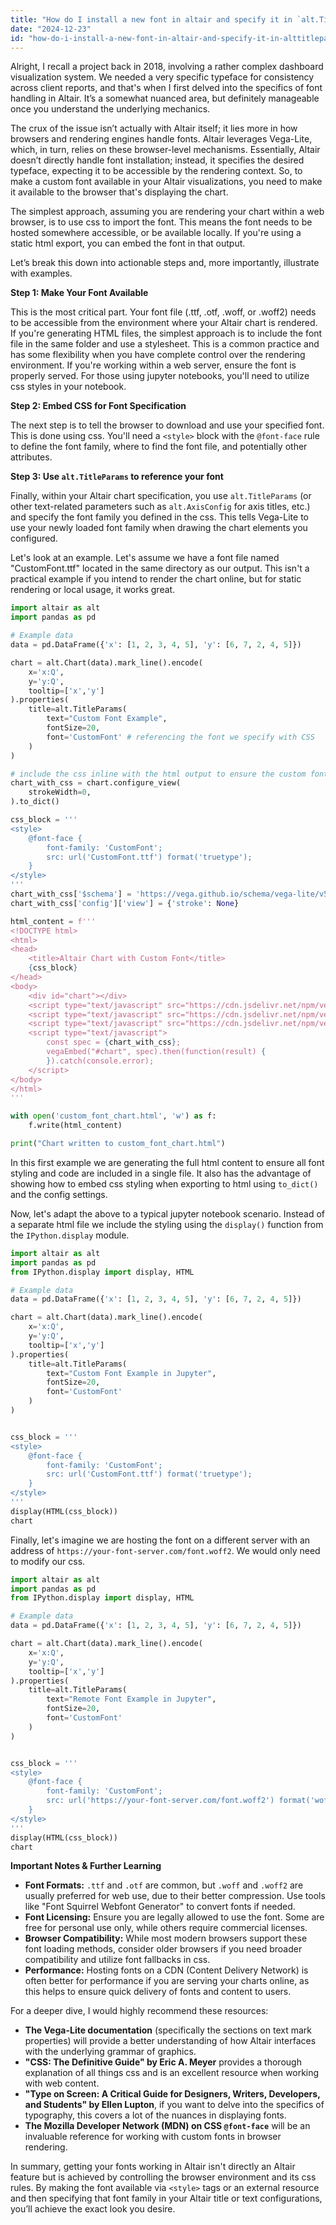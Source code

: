 ```yaml
---
title: "How do I install a new font in altair and specify it in `alt.TitleParams`?"
date: "2024-12-23"
id: "how-do-i-install-a-new-font-in-altair-and-specify-it-in-alttitleparams"
---
```


Alright,  I recall a project back in 2018, involving a rather complex dashboard visualization system. We needed a very specific typeface for consistency across client reports, and that's when I first delved into the specifics of font handling in Altair. It’s a somewhat nuanced area, but definitely manageable once you understand the underlying mechanics.

The crux of the issue isn’t actually with Altair itself; it lies more in how browsers and rendering engines handle fonts. Altair leverages Vega-Lite, which, in turn, relies on these browser-level mechanisms. Essentially, Altair doesn’t directly handle font installation; instead, it specifies the desired typeface, expecting it to be accessible by the rendering context. So, to make a custom font available in your Altair visualizations, you need to make it available to the browser that's displaying the chart.

The simplest approach, assuming you are rendering your chart within a web browser, is to use css to import the font. This means the font needs to be hosted somewhere accessible, or be available locally. If you're using a static html export, you can embed the font in that output.

Let’s break this down into actionable steps and, more importantly, illustrate with examples.

**Step 1: Make Your Font Available**

This is the most critical part. Your font file (.ttf, .otf, .woff, or .woff2) needs to be accessible from the environment where your Altair chart is rendered. If you're generating HTML files, the simplest approach is to include the font file in the same folder and use a stylesheet. This is a common practice and has some flexibility when you have complete control over the rendering environment. If you're working within a web server, ensure the font is properly served. For those using jupyter notebooks, you'll need to utilize css styles in your notebook.

**Step 2: Embed CSS for Font Specification**

The next step is to tell the browser to download and use your specified font. This is done using css. You'll need a `<style>` block with the `@font-face` rule to define the font family, where to find the font file, and potentially other attributes.

**Step 3: Use `alt.TitleParams` to reference your font**

Finally, within your Altair chart specification, you use `alt.TitleParams` (or other text-related parameters such as `alt.AxisConfig` for axis titles, etc.) and specify the font family you defined in the css. This tells Vega-Lite to use your newly loaded font family when drawing the chart elements you configured.

Let's look at an example. Let's assume we have a font file named "CustomFont.ttf" located in the same directory as our output. This isn't a practical example if you intend to render the chart online, but for static rendering or local usage, it works great.

```python
import altair as alt
import pandas as pd

# Example data
data = pd.DataFrame({'x': [1, 2, 3, 4, 5], 'y': [6, 7, 2, 4, 5]})

chart = alt.Chart(data).mark_line().encode(
    x='x:Q',
    y='y:Q',
    tooltip=['x','y']
).properties(
    title=alt.TitleParams(
        text="Custom Font Example",
        fontSize=20,
        font='CustomFont' # referencing the font we specify with CSS
    )
)

# include the css inline with the html output to ensure the custom font is available
chart_with_css = chart.configure_view(
    strokeWidth=0,
).to_dict()

css_block = '''
<style>
    @font-face {
        font-family: 'CustomFont';
        src: url('CustomFont.ttf') format('truetype');
    }
</style>
'''
chart_with_css['$schema'] = 'https://vega.github.io/schema/vega-lite/v5.json'
chart_with_css['config']['view'] = {'stroke': None}

html_content = f'''
<!DOCTYPE html>
<html>
<head>
    <title>Altair Chart with Custom Font</title>
    {css_block}
</head>
<body>
    <div id="chart"></div>
    <script type="text/javascript" src="https://cdn.jsdelivr.net/npm/vega@5"></script>
    <script type="text/javascript" src="https://cdn.jsdelivr.net/npm/vega-lite@5"></script>
    <script type="text/javascript" src="https://cdn.jsdelivr.net/npm/vega-embed@6"></script>
    <script type="text/javascript">
        const spec = {chart_with_css};
        vegaEmbed("#chart", spec).then(function(result) {
        }).catch(console.error);
    </script>
</body>
</html>
'''

with open('custom_font_chart.html', 'w') as f:
    f.write(html_content)

print("Chart written to custom_font_chart.html")

```

In this first example we are generating the full html content to ensure all font styling and code are included in a single file. It also has the advantage of showing how to embed css styling when exporting to html using `to_dict()` and the config settings.

Now, let's adapt the above to a typical jupyter notebook scenario. Instead of a separate html file we include the styling using the `display()` function from the `IPython.display` module.

```python
import altair as alt
import pandas as pd
from IPython.display import display, HTML

# Example data
data = pd.DataFrame({'x': [1, 2, 3, 4, 5], 'y': [6, 7, 2, 4, 5]})

chart = alt.Chart(data).mark_line().encode(
    x='x:Q',
    y='y:Q',
    tooltip=['x','y']
).properties(
    title=alt.TitleParams(
        text="Custom Font Example in Jupyter",
        fontSize=20,
        font='CustomFont'
    )
)


css_block = '''
<style>
    @font-face {
        font-family: 'CustomFont';
        src: url('CustomFont.ttf') format('truetype');
    }
</style>
'''
display(HTML(css_block))
chart
```

Finally, let's imagine we are hosting the font on a different server with an address of `https://your-font-server.com/font.woff2`. We would only need to modify our css.

```python
import altair as alt
import pandas as pd
from IPython.display import display, HTML

# Example data
data = pd.DataFrame({'x': [1, 2, 3, 4, 5], 'y': [6, 7, 2, 4, 5]})

chart = alt.Chart(data).mark_line().encode(
    x='x:Q',
    y='y:Q',
    tooltip=['x','y']
).properties(
    title=alt.TitleParams(
        text="Remote Font Example in Jupyter",
        fontSize=20,
        font='CustomFont'
    )
)


css_block = '''
<style>
    @font-face {
        font-family: 'CustomFont';
        src: url('https://your-font-server.com/font.woff2') format('woff2');
    }
</style>
'''
display(HTML(css_block))
chart
```

**Important Notes & Further Learning**

*   **Font Formats:** `.ttf` and `.otf` are common, but `.woff` and `.woff2` are usually preferred for web use, due to their better compression. Use tools like "Font Squirrel Webfont Generator" to convert fonts if needed.
*   **Font Licensing:** Ensure you are legally allowed to use the font. Some are free for personal use only, while others require commercial licenses.
*   **Browser Compatibility:**  While most modern browsers support these font loading methods, consider older browsers if you need broader compatibility and utilize font fallbacks in css.
*   **Performance:** Hosting fonts on a CDN (Content Delivery Network) is often better for performance if you are serving your charts online, as this helps to ensure quick delivery of fonts and content to users.

For a deeper dive, I would highly recommend these resources:

*   **The Vega-Lite documentation** (specifically the sections on text mark properties) will provide a better understanding of how Altair interfaces with the underlying grammar of graphics.
*   **"CSS: The Definitive Guide" by Eric A. Meyer** provides a thorough explanation of all things css and is an excellent resource when working with web content.
*   **"Type on Screen: A Critical Guide for Designers, Writers, Developers, and Students" by Ellen Lupton**, if you want to delve into the specifics of typography, this covers a lot of the nuances in displaying fonts.
*   **The Mozilla Developer Network (MDN) on CSS `@font-face`** will be an invaluable reference for working with custom fonts in browser rendering.

In summary, getting your fonts working in Altair isn't directly an Altair feature but is achieved by controlling the browser environment and its css rules. By making the font available via `<style>` tags or an external resource and then specifying that font family in your Altair title or text configurations, you’ll achieve the exact look you desire.
